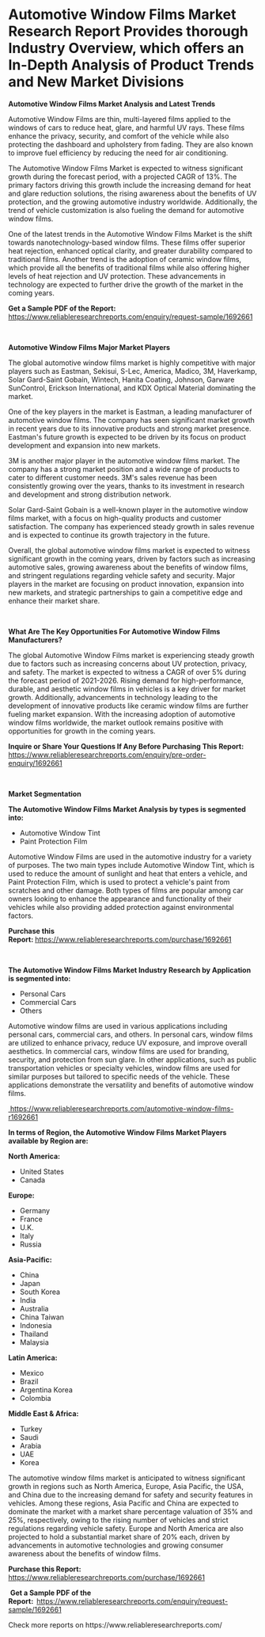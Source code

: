 <p><h1>Automotive Window Films Market Research Report Provides thorough Industry Overview, which offers an In-Depth Analysis of Product Trends and New Market Divisions</h1></p><p><strong>Automotive Window Films Market Analysis and Latest Trends</strong></p>
<p><p>Automotive Window Films are thin, multi-layered films applied to the windows of cars to reduce heat, glare, and harmful UV rays. These films enhance the privacy, security, and comfort of the vehicle while also protecting the dashboard and upholstery from fading. They are also known to improve fuel efficiency by reducing the need for air conditioning.</p><p>The Automotive Window Films Market is expected to witness significant growth during the forecast period, with a projected CAGR of 13%. The primary factors driving this growth include the increasing demand for heat and glare reduction solutions, the rising awareness about the benefits of UV protection, and the growing automotive industry worldwide. Additionally, the trend of vehicle customization is also fueling the demand for automotive window films.</p><p>One of the latest trends in the Automotive Window Films Market is the shift towards nanotechnology-based window films. These films offer superior heat rejection, enhanced optical clarity, and greater durability compared to traditional films. Another trend is the adoption of ceramic window films, which provide all the benefits of traditional films while also offering higher levels of heat rejection and UV protection. These advancements in technology are expected to further drive the growth of the market in the coming years.</p></p>
<p><strong>Get a Sample PDF of the Report:&nbsp;</strong> <a href="https://www.reliableresearchreports.com/enquiry/request-sample/1692661">https://www.reliableresearchreports.com/enquiry/request-sample/1692661</a></p>
<p>&nbsp;</p>
<p><strong>Automotive Window Films Major Market Players</strong></p>
<p><p>The global automotive window films market is highly competitive with major players such as Eastman, Sekisui, S-Lec, America, Madico, 3M, Haverkamp, Solar Gard-Saint Gobain, Wintech, Hanita Coating, Johnson, Garware SunControl, Erickson International, and KDX Optical Material dominating the market.</p><p>One of the key players in the market is Eastman, a leading manufacturer of automotive window films. The company has seen significant market growth in recent years due to its innovative products and strong market presence. Eastman's future growth is expected to be driven by its focus on product development and expansion into new markets.</p><p>3M is another major player in the automotive window films market. The company has a strong market position and a wide range of products to cater to different customer needs. 3M's sales revenue has been consistently growing over the years, thanks to its investment in research and development and strong distribution network.</p><p>Solar Gard-Saint Gobain is a well-known player in the automotive window films market, with a focus on high-quality products and customer satisfaction. The company has experienced steady growth in sales revenue and is expected to continue its growth trajectory in the future.</p><p>Overall, the global automotive window films market is expected to witness significant growth in the coming years, driven by factors such as increasing automotive sales, growing awareness about the benefits of window films, and stringent regulations regarding vehicle safety and security. Major players in the market are focusing on product innovation, expansion into new markets, and strategic partnerships to gain a competitive edge and enhance their market share.</p></p>
<p>&nbsp;</p>
<p><strong>What Are The Key Opportunities For Automotive Window Films Manufacturers?</strong></p>
<p><p>The global Automotive Window Films market is experiencing steady growth due to factors such as increasing concerns about UV protection, privacy, and safety. The market is expected to witness a CAGR of over 5% during the forecast period of 2021-2026. Rising demand for high-performance, durable, and aesthetic window films in vehicles is a key driver for market growth. Additionally, advancements in technology leading to the development of innovative products like ceramic window films are further fueling market expansion. With the increasing adoption of automotive window films worldwide, the market outlook remains positive with opportunities for growth in the coming years.</p></p>
<p><strong>Inquire or Share Your Questions If Any Before Purchasing This Report:</strong> <a href="https://www.reliableresearchreports.com/enquiry/pre-order-enquiry/1692661">https://www.reliableresearchreports.com/enquiry/pre-order-enquiry/1692661</a></p>
<p>&nbsp;</p>
<p><strong>Market Segmentation</strong></p>
<p><strong>The Automotive Window Films Market Analysis by types is segmented into:</strong></p>
<p><ul><li>Automotive Window Tint</li><li>Paint Protection Film</li></ul></p>
<p><p>Automotive Window Films are used in the automotive industry for a variety of purposes. The two main types include Automotive Window Tint, which is used to reduce the amount of sunlight and heat that enters a vehicle, and Paint Protection Film, which is used to protect a vehicle's paint from scratches and other damage. Both types of films are popular among car owners looking to enhance the appearance and functionality of their vehicles while also providing added protection against environmental factors.</p></p>
<p><strong>Purchase this Report:&nbsp;</strong><a href="https://www.reliableresearchreports.com/purchase/1692661">https://www.reliableresearchreports.com/purchase/1692661</a></p>
<p>&nbsp;</p>
<p><strong>The Automotive Window Films Market Industry Research by Application is segmented into:</strong></p>
<p><ul><li>Personal Cars</li><li>Commercial Cars</li><li>Others</li></ul></p>
<p><p>Automotive window films are used in various applications including personal cars, commercial cars, and others. In personal cars, window films are utilized to enhance privacy, reduce UV exposure, and improve overall aesthetics. In commercial cars, window films are used for branding, security, and protection from sun glare. In other applications, such as public transportation vehicles or specialty vehicles, window films are used for similar purposes but tailored to specific needs of the vehicle. These applications demonstrate the versatility and benefits of automotive window films.</p></p>
<p><a href="https://www.reliableresearchreports.com/automotive-window-films-r1692661">&nbsp;https://www.reliableresearchreports.com/automotive-window-films-r1692661</a></p>
<p><strong>In terms of Region, the Automotive Window Films Market Players available by Region are:</strong></p>
<p>
    <p> <strong> North America: </strong>
        <ul>
            <li>United States</li>
            <li>Canada</li>
        </ul>
        </p> 
    <p> <strong> Europe: </strong>
        <ul>
            <li>Germany</li>
            <li>France</li>
            <li>U.K.</li>
            <li>Italy</li>
            <li>Russia</li>
        </ul>
        </p> 
    <p> <strong> Asia-Pacific: </strong>
        <ul>
            <li>China</li>
            <li>Japan</li>
            <li>South Korea</li>
            <li>India</li>
            <li>Australia</li>
            <li>China Taiwan</li>
            <li>Indonesia</li>
            <li>Thailand</li>
            <li>Malaysia</li>
        </ul>
        </p> 
    <p> <strong> Latin America: </strong>
        <ul>
            <li>Mexico</li>
            <li>Brazil</li>
            <li>Argentina Korea</li>
            <li>Colombia</li>
        </ul>
        </p> 
    <p> <strong> Middle East & Africa: </strong>
        <ul>
            <li>Turkey</li>
            <li>Saudi</li>
            <li>Arabia</li>
            <li>UAE</li>
            <li>Korea</li>
        </ul>
    </p>
    </p>
<p><p>The automotive window films market is anticipated to witness significant growth in regions such as North America, Europe, Asia Pacific, the USA, and China due to the increasing demand for safety and security features in vehicles. Among these regions, Asia Pacific and China are expected to dominate the market with a market share percentage valuation of 35% and 25%, respectively, owing to the rising number of vehicles and strict regulations regarding vehicle safety. Europe and North America are also projected to hold a substantial market share of 20% each, driven by advancements in automotive technologies and growing consumer awareness about the benefits of window films.</p></p>
<p><strong>Purchase this Report: </strong><a href="https://www.reliableresearchreports.com/purchase/1692661">https://www.reliableresearchreports.com/purchase/1692661</a></p>
<p>&nbsp;<strong>Get a Sample PDF of the Report:&nbsp;&nbsp;</strong><a href="https://www.reliableresearchreports.com/enquiry/request-sample/1692661">https://www.reliableresearchreports.com/enquiry/request-sample/1692661</a></p>
<p><strong></strong></p>
<p>Check more reports on https://www.reliableresearchreports.com/</p>